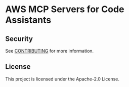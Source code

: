 # AWS MCP Servers for Code Assistants



## Security

See [CONTRIBUTING](CONTRIBUTING.md#security-issue-notifications) for more information.

## License

This project is licensed under the Apache-2.0 License.
